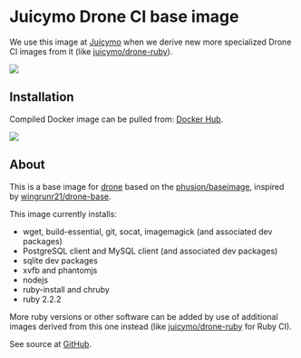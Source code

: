 # Juicymo Drone CI base image

We use this image at [Juicymo](http://www.juicymo.cz) when we derive new more specialized Drone CI images from it (like [juicymo/drone-ruby](https://github.com/Juicymo/drone-ruby)).

![](http://dockeri.co/image/juicymo/drone-base)

## Installation

Compiled Docker image can be pulled from: [Docker Hub](https://hub.docker.com/r/juicymo/drone-base/).

[![](https://badge.imagelayers.io/juicymo/drone-base:latest.svg)](https://imagelayers.io/?images=juicymo/drone-base:latest 'Get your own badge on imagelayers.io')

## About

This is a base image for [drone](https://github.com/drone/drone) based on the [phusion/baseimage](https://github.com/phusion/baseimage-docker), inspired by [wingrunr21/drone-base](https://github.com/wingrunr21/drone-base).

This image currently installs:

* wget, build-essential, git, socat, imagemagick (and associated dev packages)
* PostgreSQL client and MySQL client (and associated dev packages)
* sqlite dev packages
* xvfb and phantomjs
* nodejs
* ruby-install and chruby
* ruby 2.2.2

More ruby versions or other software can be added by use of additional images derived from this one instead (like [juicymo/drone-ruby](https://github.com/Juicymo/drone-ruby) for Ruby CI).

See source at [GitHub](https://github.com/Juicymo/drone-base).